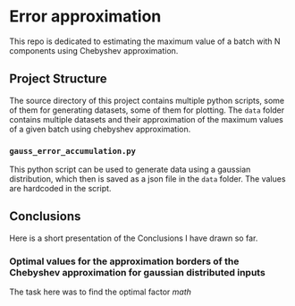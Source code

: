 # Error approximation

This repo is dedicated to estimating the maximum value of a batch with N components using Chebyshev approximation.

## Project Structure
The source directory of this project contains multiple python scripts, some of them for generating datasets, some of them for plotting. The `data` folder contains multiple
datasets and their approximation of the maximum values of a given batch using chebyshev approximation.

### `gauss_error_accumulation.py`
This python script can be used to generate data using a gaussian distribution, which then is saved as a json file in the `data` folder. The values are hardcoded in the script.

## Conclusions
Here is a short presentation of the Conclusions I have drawn so far.

### Optimal values for the approximation borders of the Chebyshev approximation for gaussian distributed inputs
The task here was to find the optimal factor $math$

